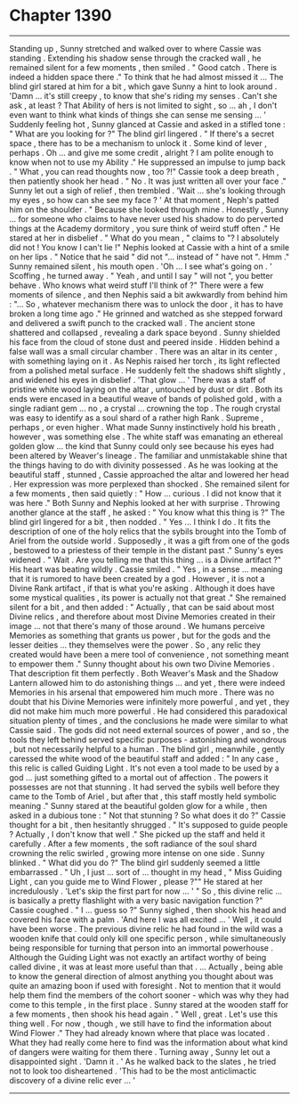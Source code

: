 
# Chapter 1390


---

Standing up , Sunny stretched and walked over to where Cassie was standing . Extending his shadow sense through the cracked wall , he remained silent for a few moments , then smiled .
" Good catch . There is indeed a hidden space there ."
To think that he had almost missed it ...
The blind girl stared at him for a bit , which gave Sunny a hint to look around .
'Damn ... it's still creepy , to know that she's riding my senses . Can't she ask , at least ? That Ability of hers is not limited to sight , so ... ah , I don't even want to think what kinds of things she can sense me sensing ... '
Suddenly feeling hot , Sunny glanced at Cassie and asked in a stifled tone : " What are you looking for ?"
The blind girl lingered . " If there's a secret space , there has to be a mechanism to unlock it . Some kind of lever , perhaps . Oh ... and give me some credit , alright ? I am polite enough to know when not to use my Ability ."
He suppressed an impulse to jump back . " What , you can read thoughts now , too ?!"
Cassie took a deep breath , then patiently shook her head . " No . It was just written all over your face ."
Sunny let out a sigh of relief , then trembled .
'Wait ... she's looking through my eyes , so how can she see my face ? '
At that moment , Neph's patted him on the shoulder .
" Because she looked through mine . Honestly , Sunny ... for someone who claims to have never used his shadow to do perverted things at the Academy dormitory , you sure think of weird stuff often ."
He stared at her in disbelief . " What do you mean , " claims to "? I absolutely did not ! You know I can't lie !"
Nephis looked at Cassie with a hint of a smile on her lips . " Notice that he said " did not "... instead of " have not ". Hmm ."
Sunny remained silent , his mouth open .
'Oh ... I see what's going on . '
Scoffing , he turned away . " Yeah , and until I say " will not ", you better behave . Who knows what weird stuff I'll think of ?"
There were a few moments of silence , and then Nephis said a bit awkwardly from behind him : "... So , whatever mechanism there was to unlock the door , it has to have broken a long time ago ."
He grinned and watched as she stepped forward and delivered a swift punch to the cracked wall . The ancient stone shattered and collapsed , revealing a dark space beyond .
Sunny shielded his face from the cloud of stone dust and peered inside .
Hidden behind a false wall was a small circular chamber . There was an altar in its center , with something laying on it . As Nephis raised her torch , its light reflected from a polished metal surface .
He suddenly felt the shadows shift slightly , and widened his eyes in disbelief .
'That glow ... '
There was a staff of pristine white wood laying on the altar , untouched by dust or dirt . Both its ends were encased in a beautiful weave of bands of polished gold , with a single radiant gem ... no , a crystal ... crowning the top .
The rough crystal was easy to identify as a soul shard of a rather high Rank . Supreme , perhaps , or even higher . What made Sunny instinctively hold his breath , however , was something else .
The white staff was emanating an ethereal golden glow ... the kind that Sunny could only see because his eyes had been altered by Weaver's lineage . The familiar and unmistakable shine that the things having to do with divinity possessed .
As he was looking at the beautiful staff , stunned , Cassie approached the altar and lowered her head . Her expression was more perplexed than shocked . She remained silent for a few moments , then said quietly :
" How ... curious . I did not know that it was here ."
Both Sunny and Nephis looked at her with surprise . Throwing another glance at the staff , he asked :
" You know what this thing is ?"
The blind girl lingered for a bit , then nodded . " Yes ... I think I do . It fits the description of one of the holy relics that the sybils brought into the Tomb of Ariel from the outside world . Supposedly , it was a gift from one of the gods , bestowed to a priestess of their temple in the distant past ."
Sunny's eyes widened . " Wait . Are you telling me that this thing ... is a Divine artifact ?"
His heart was beating wildly .
Cassie smiled . " Yes , in a sense ... meaning that it is rumored to have been created by a god . However , it is not a Divine Rank artifact , if that is what you're asking . Although it does have some mystical qualities , its power is actually not that great ."
She remained silent for a bit , and then added : " Actually , that can be said about most Divine relics , and therefore about most Divine Memories created in their image ... not that there's many of those around . We humans perceive Memories as something that grants us power , but for the gods and the lesser deities ... they themselves were the power . So , any relic they created would have been a mere tool of convenience , not something meant to empower them ."
Sunny thought about his own two Divine Memories . That description fit them perfectly . Both Weaver's Mask and the Shadow Lantern allowed him to do astonishing things ... and yet , there were indeed Memories in his arsenal that empowered him much more .
There was no doubt that his Divine Memories were infinitely more powerful , and yet , they did not make him much more powerful . He had considered this paradoxical situation plenty of times , and the conclusions he made were similar to what Cassie said .
The gods did not need external sources of power , and so , the tools they left behind served specific purposes - astonishing and wondrous , but not necessarily helpful to a human .
The blind girl , meanwhile , gently caressed the white wood of the beautiful staff and added : " In any case , this relic is called Guiding Light . It's not even a tool made to be used by a god ... just something gifted to a mortal out of affection . The powers it possesses are not that stunning . It had served the sybils well before they came to the Tomb of Ariel , but after that , this staff mostly held symbolic meaning ."
Sunny stared at the beautiful golden glow for a while , then asked in a dubious tone : " Not that stunning ? So what does it do ?"
Cassie thought for a bit , then hesitantly shrugged . " It's supposed to guide people ? Actually , I don't know that well ."
She picked up the staff and held it carefully . After a few moments , the soft radiance of the soul shard crowning the relic swirled , growing more intense on one side .
Sunny blinked . " What did you do ?"
The blind girl suddenly seemed a little embarrassed . " Uh , I just ... sort of ... thought in my head , " Miss Guiding Light , can you guide me to Wind Flower , please ?""
He stared at her incredulously .
'Let's skip the first part for now ... '
" So , this divine relic ... is basically a pretty flashlight with a very basic navigation function ?"
Cassie coughed . " I ... guess so ?"
Sunny sighed , then shook his head and covered his face with a palm .
'And here I was all excited ... '
Well , it could have been worse . The previous divine relic he had found in the wild was a wooden knife that could only kill one specific person , while simultaneously being responsible for turning that person into an immortal powerhouse .
Although the Guiding Light was not exactly an artifact worthy of being called divine , it was at least more useful than that .
... Actually , being able to know the general direction of almost anything you thought about was quite an amazing boon if used with foresight . Not to mention that it would help them find the members of the cohort sooner - which was why they had come to this temple , in the first place .
Sunny stared at the wooden staff for a few moments , then shook his head again .
" Well , great . Let's use this thing well . For now , though , we still have to find the information about Wind Flower ."
They had already known where that place was located . What they had really come here to find was the information about what kind of dangers were waiting for them there .
Turning away , Sunny let out a disappointed sight .
'Damn it . '
As he walked back to the slates , he tried not to look too disheartened .
'This had to be the most anticlimactic discovery of a divine relic ever ... '

---

